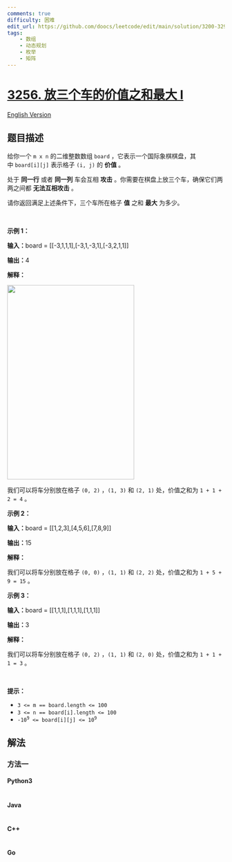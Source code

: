 ```yaml
---
comments: true
difficulty: 困难
edit_url: https://github.com/doocs/leetcode/edit/main/solution/3200-3299/3256.Maximum%20Value%20Sum%20by%20Placing%20Three%20Rooks%20I/README.md
tags:
    - 数组
    - 动态规划
    - 枚举
    - 矩阵
---
```


<!-- problem:start -->

# [3256. 放三个车的价值之和最大 I](https://leetcode.cn/problems/maximum-value-sum-by-placing-three-rooks-i)

[English Version](/solution/3200-3299/3256.Maximum%20Value%20Sum%20by%20Placing%20Three%20Rooks%20I/README_EN.md)

## 题目描述

<!-- description:start -->

<p>给你一个&nbsp;<code>m x n</code>&nbsp;的二维整数数组&nbsp;<code>board</code>&nbsp;，它表示一个国际象棋棋盘，其中&nbsp;<code>board[i][j]</code>&nbsp;表示格子 <code>(i, j)</code>&nbsp;的 <strong>价值</strong>&nbsp;。</p>

<p>处于 <strong>同一行</strong>&nbsp;或者 <strong>同一列</strong>&nbsp;车会互相 <strong>攻击</strong>&nbsp;。你需要在棋盘上放三个车，确保它们两两之间都&nbsp;<b>无法互相攻击</b>&nbsp;。</p>

<p>请你返回满足上述条件下，三个车所在格子 <strong>值</strong>&nbsp;之和 <strong>最大</strong>&nbsp;为多少。</p>

<p>&nbsp;</p>

<p><strong class="example">示例 1：</strong></p>

<div class="example-block">
<p><span class="example-io"><b>输入：</b>board = </span>[[-3,1,1,1],[-3,1,-3,1],[-3,2,1,1]]</p>

<p><b>输出：</b>4</p>

<p><strong>解释：</strong></p>

<p><img alt="" src="https://fastly.jsdelivr.net/gh/doocs/leetcode@main/solution/3200-3299/3256.Maximum%20Value%20Sum%20by%20Placing%20Three%20Rooks%20I/images/rooks2.png" style="width: 294px; height: 450px;" /></p>

<p>我们可以将车分别放在格子&nbsp;<code>(0, 2)</code>&nbsp;，<code>(1, 3)</code>&nbsp;和&nbsp;<code>(2, 1)</code>&nbsp;处，价值之和为&nbsp;<code>1 + 1 + 2 = 4</code>&nbsp;。</p>
</div>

<p><strong class="example">示例 2：</strong></p>

<div class="example-block">
<p><span class="example-io"><b>输入：</b>board = [[1,2,3],[4,5,6],[7,8,9]]</span></p>

<p><span class="example-io"><b>输出：</b>15</span></p>

<p><strong>解释：</strong></p>

<p>我们可以将车分别放在格子&nbsp;<code>(0, 0)</code>&nbsp;，<code>(1, 1)</code>&nbsp;和&nbsp;<code>(2, 2)</code>&nbsp;处，价值之和为&nbsp;<code>1 + 5 + 9 = 15</code>&nbsp;。</p>
</div>

<p><strong class="example">示例 3：</strong></p>

<div class="example-block">
<p><span class="example-io"><b>输入：</b>board = [[1,1,1],[1,1,1],[1,1,1]]</span></p>

<p><span class="example-io"><b>输出：</b>3</span></p>

<p><strong>解释：</strong></p>

<p>我们可以将车分别放在格子&nbsp;<code>(0, 2)</code>&nbsp;，<code>(1, 1)</code>&nbsp;和&nbsp;<code>(2, 0)</code>&nbsp;处，价值之和为&nbsp;<code>1 + 1 + 1 = 3</code>&nbsp;。</p>
</div>

<p>&nbsp;</p>

<p><strong>提示：</strong></p>

<ul>
	<li><code>3 &lt;= m == board.length &lt;= 100</code></li>
	<li><code>3 &lt;= n == board[i].length &lt;= 100</code></li>
	<li><code>-10<sup>9</sup> &lt;= board[i][j] &lt;= 10<sup>9</sup></code></li>
</ul>

<!-- description:end -->

## 解法

<!-- solution:start -->

### 方法一

<!-- tabs:start -->

#### Python3

```python

```

#### Java

```java

```

#### C++

```cpp

```

#### Go

```go

```

<!-- tabs:end -->

<!-- solution:end -->

<!-- problem:end -->
